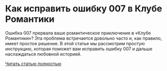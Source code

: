 # Как исправить ошибку 007 в Клубе Романтики



Ошибка 007 прервала ваше романтическое приключение в «Клубе Романтики»? Эта проблема встречается довольно часто и, как правило, имеет простое решение. В этой статье мы рассмотрим простую инструкцию, которая поможет вам исправить ошибку 007 и дальше наслаждаться любовной историей.

[Читать статью полностью](https://xyberbara.com/gaming/007-romance-club/)
